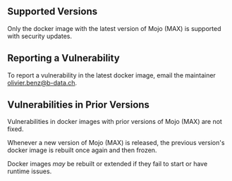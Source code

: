 ## Supported Versions

Only the docker image with the latest version of Mojo (MAX) is supported with
security updates.

## Reporting a Vulnerability

To report a vulnerability in the latest docker image, email the maintainer
<olivier.benz@b-data.ch>.

## Vulnerabilities in Prior Versions

Vulnerabilities in docker images with prior versions of Mojo (MAX) are not
fixed.

Whenever a new version of Mojo (MAX) is released, the previous version's docker
image is rebuilt once again and then frozen.

Docker images *may* be rebuilt or extended if they fail to start or have runtime
issues.

